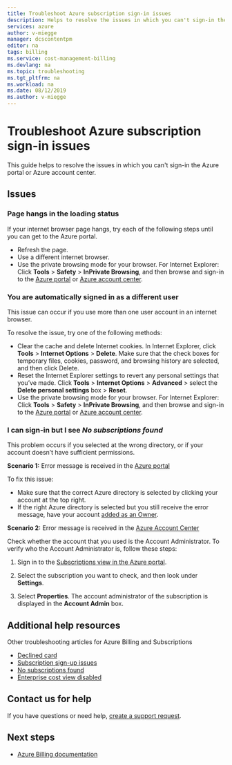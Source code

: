 ```yaml
---
title: Troubleshoot Azure subscription sign-in issues
description: Helps to resolve the issues in which you can't sign-in the Azure portal or Azure account center.
services: azure
author: v-miegge
manager: dcscontentpm
editor: na
tags: billing
ms.service: cost-management-billing
ms.devlang: na
ms.topic: troubleshooting
ms.tgt_pltfrm: na
ms.workload: na
ms.date: 08/12/2019
ms.author: v-miegge
---
```


# Troubleshoot Azure subscription sign-in issues

This guide helps to resolve the issues in which you can't sign-in the Azure portal or Azure account center.

## Issues

### Page hangs in the loading status

If your internet browser page hangs, try each of the following steps until you can get to the Azure portal.

- Refresh the page.
- Use a different internet browser.
- Use the private browsing mode for your browser. For Internet Explorer: Click **Tools** > **Safety** > **InPrivate Browsing**, and then browse and sign-in to the [Azure portal](https://portal.azure.com/) or [Azure account center](https://account.azure.com/Subscriptions).

### You are automatically signed in as a different user

This issue can occur if you use more than one user account in an internet browser.

To resolve the issue, try one of the following methods:

- Clear the cache and delete Internet cookies. In Internet Explorer, click **Tools** > **Internet Options** > **Delete**. Make sure that the check boxes for temporary files, cookies, password, and browsing history are selected, and then click Delete.
- Reset the Internet Explorer settings to revert any personal settings that you’ve made. Click **Tools** > **Internet Options** > **Advanced** > select the **Delete personal settings** box > **Reset**.
- Use the private browsing mode for your browser. For Internet Explorer:  Click **Tools** > **Safety** > **InPrivate Browsing**, and then browse and sign-in to the [Azure portal](https://portal.azure.com/) or [Azure account center](https://account.azure.com/Subscriptions).

### I can sign-in but I see *No subscriptions found*

This problem occurs if you selected at the wrong directory, or if your account doesn’t have sufficient permissions.

**Scenario 1:** Error message is received in the [Azure portal](https://portal.azure.com/)

To fix this issue:

- Make sure that the correct Azure directory is selected by clicking your account at the top right.
- If the right Azure directory is selected but you still receive the error message, have your account [added as an Owner](add-change-subscription-administrator.md).

**Scenario 2:** Error message is received in the [Azure Account Center](https://account.windowsazure.com/Subscriptions)

Check whether the account that you used is the Account Administrator. To verify who the Account Administrator is, follow these steps:

1. Sign in to the [Subscriptions view in the Azure portal](https://portal.azure.com/#blade/Microsoft_Azure_Billing/SubscriptionsBlade).

2. Select the subscription you want to check, and then look under **Settings**.

3. Select **Properties**. The account administrator of the subscription is displayed in the **Account Admin** box.

## Additional help resources

Other troubleshooting articles for Azure Billing and Subscriptions

- [Declined card](troubleshoot-declined-card.md)
- [Subscription sign-up issues](troubleshoot-azure-sign-up.md)
- [No subscriptions found](no-subscriptions-found.md)
- [Enterprise cost view disabled](enterprise-mgmt-grp-troubleshoot-cost-view.md)

## Contact us for help

If you have questions or need help, [create a support request](https://ms.portal.azure.com/#blade/Microsoft_Azure_Support/HelpAndSupportBlade/newsupportrequest).

## Next steps

- [Azure Billing documentation](../../billing/index.md)
